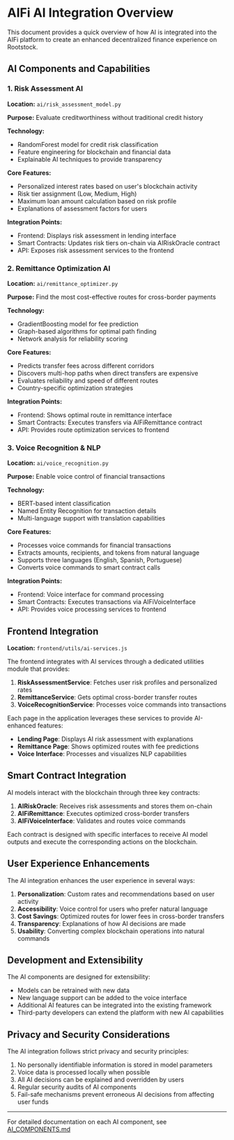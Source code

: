 # AIFi AI Integration Overview

This document provides a quick overview of how AI is integrated into the AIFi platform to create an enhanced decentralized finance experience on Rootstock.

## AI Components and Capabilities

### 1. Risk Assessment AI

**Location:** `ai/risk_assessment_model.py`

**Purpose:** Evaluate creditworthiness without traditional credit history

**Technology:**
- RandomForest model for credit risk classification
- Feature engineering for blockchain and financial data
- Explainable AI techniques to provide transparency

**Core Features:**
- Personalized interest rates based on user's blockchain activity
- Risk tier assignment (Low, Medium, High)
- Maximum loan amount calculation based on risk profile
- Explanations of assessment factors for users

**Integration Points:**
- Frontend: Displays risk assessment in lending interface
- Smart Contracts: Updates risk tiers on-chain via AIRiskOracle contract 
- API: Exposes risk assessment services to the frontend

### 2. Remittance Optimization AI

**Location:** `ai/remittance_optimizer.py`

**Purpose:** Find the most cost-effective routes for cross-border payments

**Technology:**
- GradientBoosting model for fee prediction
- Graph-based algorithms for optimal path finding
- Network analysis for reliability scoring

**Core Features:**
- Predicts transfer fees across different corridors
- Discovers multi-hop paths when direct transfers are expensive
- Evaluates reliability and speed of different routes
- Country-specific optimization strategies

**Integration Points:**
- Frontend: Shows optimal route in remittance interface
- Smart Contracts: Executes transfers via AIFiRemittance contract
- API: Provides route optimization services to frontend

### 3. Voice Recognition & NLP

**Location:** `ai/voice_recognition.py`

**Purpose:** Enable voice control of financial transactions

**Technology:**
- BERT-based intent classification
- Named Entity Recognition for transaction details
- Multi-language support with translation capabilities

**Core Features:**
- Processes voice commands for financial transactions
- Extracts amounts, recipients, and tokens from natural language
- Supports three languages (English, Spanish, Portuguese)
- Converts voice commands to smart contract calls

**Integration Points:**
- Frontend: Voice interface for command processing
- Smart Contracts: Executes transactions via AIFiVoiceInterface
- API: Provides voice processing services to frontend

## Frontend Integration

**Location:** `frontend/utils/ai-services.js`

The frontend integrates with AI services through a dedicated utilities module that provides:

1. **RiskAssessmentService**: Fetches user risk profiles and personalized rates
2. **RemittanceService**: Gets optimal cross-border transfer routes
3. **VoiceRecognitionService**: Processes voice commands into transactions

Each page in the application leverages these services to provide AI-enhanced features:

- **Lending Page**: Displays AI risk assessment with explanations
- **Remittance Page**: Shows optimized routes with fee predictions
- **Voice Interface**: Processes and visualizes NLP capabilities

## Smart Contract Integration

AI models interact with the blockchain through three key contracts:

1. **AIRiskOracle**: Receives risk assessments and stores them on-chain
2. **AIFiRemittance**: Executes optimized cross-border transfers
3. **AIFiVoiceInterface**: Validates and routes voice commands

Each contract is designed with specific interfaces to receive AI model outputs and execute the corresponding actions on the blockchain.

## User Experience Enhancements

The AI integration enhances the user experience in several ways:

1. **Personalization**: Custom rates and recommendations based on user activity
2. **Accessibility**: Voice control for users who prefer natural language
3. **Cost Savings**: Optimized routes for lower fees in cross-border transfers
4. **Transparency**: Explanations of how AI decisions are made
5. **Usability**: Converting complex blockchain operations into natural commands

## Development and Extensibility

The AI components are designed for extensibility:

- Models can be retrained with new data
- New language support can be added to the voice interface
- Additional AI features can be integrated into the existing framework
- Third-party developers can extend the platform with new AI capabilities

## Privacy and Security Considerations

The AI integration follows strict privacy and security principles:

1. No personally identifiable information is stored in model parameters
2. Voice data is processed locally when possible
3. All AI decisions can be explained and overridden by users
4. Regular security audits of AI components
5. Fail-safe mechanisms prevent erroneous AI decisions from affecting user funds

---

For detailed documentation on each AI component, see [AI_COMPONENTS.md](./AI_COMPONENTS.md) 
